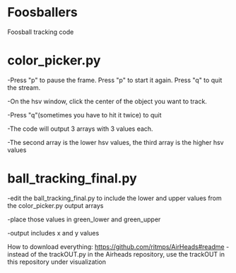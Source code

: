 # Foosballers
Foosball tracking code 

# color_picker.py
-Press "p" to pause the frame. Press "p" to start it again. Press "q" to quit the stream.

-On the hsv window, click the center of the object you want to track. 

-Press "q"(sometimes you have to hit it twice) to quit

-The code will output 3 arrays with 3 values each. 

-The second array is the lower hsv values, the third array is the higher hsv values

# ball_tracking_final.py
-edit the ball_tracking_final.py to include the lower and upper values from the color_picker.py output arrays

-place those values in green_lower and green_upper

-output includes x and y values


How to download everything: https://github.com/ritmps/AirHeads#readme
-instead of the trackOUT.py in the Airheads repository, use the trackOUT in this repository under visualization
